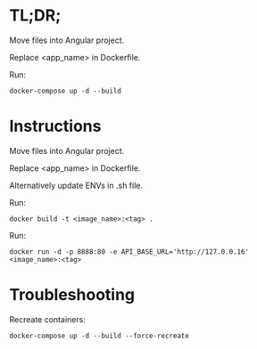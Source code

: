 # TL;DR;

Move files into Angular project.

Replace <app_name> in Dockerfile.

Run:
```
docker-compose up -d --build
```

# Instructions

Move files into Angular project.

Replace <app_name> in Dockerfile.

Alternatively update ENVs in .sh file.

Run:

```
docker build -t <image_name>:<tag> .
```

Run:

```
docker run -d -p 8888:80 -e API_BASE_URL='http://127.0.0.16' <image_name>:<tag>
```

# Troubleshooting

Recreate containers:
```
docker-compose up -d --build --force-recreate
```
